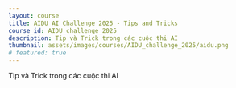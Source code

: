 ```yaml
---
layout: course
title: AIDU AI Challenge 2025 - Tips and Tricks
course_id: AIDU_challenge_2025
description: Tip và Trick trong các cuộc thi AI
thumbnail: assets/images/courses/AIDU_challenge_2025/aidu.png
# featured: true
---
```


Tip và Trick trong các cuộc thi AI
